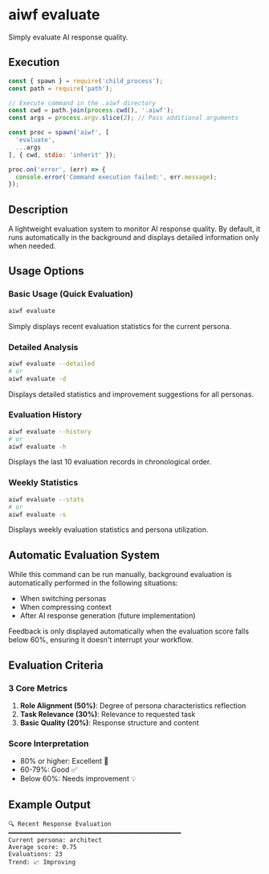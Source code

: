 # aiwf evaluate

Simply evaluate AI response quality.

## Execution

```javascript
const { spawn } = require('child_process');
const path = require('path');

// Execute command in the .aiwf directory
const cwd = path.join(process.cwd(), '.aiwf');
const args = process.argv.slice(2); // Pass additional arguments

const proc = spawn('aiwf', [
  'evaluate',
  ...args
], { cwd, stdio: 'inherit' });

proc.on('error', (err) => {
  console.error('Command execution failed:', err.message);
});
```

## Description

A lightweight evaluation system to monitor AI response quality. By default, it runs automatically in the background and displays detailed information only when needed.

## Usage Options

### Basic Usage (Quick Evaluation)
```bash
aiwf evaluate
```
Simply displays recent evaluation statistics for the current persona.

### Detailed Analysis
```bash
aiwf evaluate --detailed
# or
aiwf evaluate -d
```
Displays detailed statistics and improvement suggestions for all personas.

### Evaluation History
```bash
aiwf evaluate --history
# or
aiwf evaluate -h
```
Displays the last 10 evaluation records in chronological order.

### Weekly Statistics
```bash
aiwf evaluate --stats
# or
aiwf evaluate -s
```
Displays weekly evaluation statistics and persona utilization.

## Automatic Evaluation System

While this command can be run manually, background evaluation is automatically performed in the following situations:

- When switching personas
- When compressing context
- After AI response generation (future implementation)

Feedback is only displayed automatically when the evaluation score falls below 60%, ensuring it doesn't interrupt your workflow.

## Evaluation Criteria

### 3 Core Metrics
1. **Role Alignment (50%)**: Degree of persona characteristics reflection
2. **Task Relevance (30%)**: Relevance to requested task
3. **Basic Quality (20%)**: Response structure and content

### Score Interpretation
- 80% or higher: Excellent 🎉
- 60-79%: Good ✅
- Below 60%: Needs improvement 💡

## Example Output

```
🔍 Recent Response Evaluation
━━━━━━━━━━━━━━━━━━━━━━━━━━━━━━━━━━━━━━━━━━━━━━━━
Current persona: architect
Average score: 0.75
Evaluations: 23
Trend: 📈 Improving
```